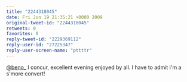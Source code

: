 ```yaml
---
title: "2244318045"
date: Fri Jun 19 21:35:21 +0000 2009
original-tweet-id: "2244318045"
retweets: 0
favorites: 0
reply-tweet-id: "2229369112"
reply-user-id: "27225347"
reply-user-screen-name: "pttttr"
---
```

<a href="https://twitter.com/beno_">@beno_</a> I concur, excellent evening enjoyed by all. I have to admit i'm a s'more convert!
